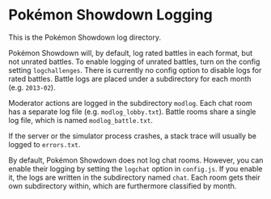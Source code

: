 Pokémon Showdown Logging
========================================================================

This is the Pokémon Showdown log directory.

Pokémon Showdown will, by default, log rated battles in each format, but not unrated
battles. To enable logging of unrated battles, turn on the config setting `logchallenges`.
There is currently no config option to disable logs for rated battles.
Battle logs are placed under a subdirectory for each month (e.g. `2013-02`).

Moderator actions are logged in the subdirectory `modlog`.
Each chat room has a separate log file (e.g. `modlog_lobby.txt`).
Battle rooms share a single log file, which is named `modlog_battle.txt`.

If the server or the simulator process crashes, a stack trace will
usually be logged to `errors.txt`.

By default, Pokémon Showdown does not log chat rooms. However, you can
enable their logging by setting the `logchat` option in `config.js`.
If you enable it, the logs are written in the subdirectory named `chat`.
Each room gets their own subdirectory within, which are furthermore classified by month.
